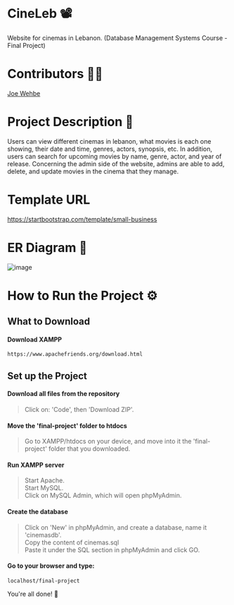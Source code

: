 # CineLeb :film_projector:
Website for cinemas in Lebanon. (Database Management Systems Course - Final Project)

# Contributors :raising_hand_man:
<a href="https://github.com/Joe-Wehbe">Joe Wehbe</a>

# Project Description :page_with_curl: 
Users can view different cinemas in lebanon, what movies is each one showing, their date and time, genres, actors, synopsis, etc. In addition, users can search for upcoming movies by name, genre, actor, and year of release. Concerning the admin side of the website, admins are able to add, delete, and update movies in the cinema that they manage.

# Template URL
https://startbootstrap.com/template/small-business
      
# ER Diagram :link:
![image](https://user-images.githubusercontent.com/102875229/209585259-859d70b8-8fce-4a9f-b6c8-26fc79f03236.png)

# How to Run the Project :gear:
## What to Download
#### Download XAMPP
```
https://www.apachefriends.org/download.html
```

## Set up the Project
#### Download all files from the repository
> Click on: 'Code', then 'Download ZIP'.

#### Move the 'final-project' folder to htdocs
> Go to XAMPP/htdocs on your device, and move into it the 'final-project' folder that you downloaded.

#### Run XAMPP server
> Start Apache.\
> Start MySQL.\
> Click on MySQL Admin, which will open phpMyAdmin.

#### Create the database
> Click on 'New' in phpMyAdmin, and create a database, name it 'cinemasdb'.\
> Copy the content of cinemas.sql\
> Paste it under the SQL section in phpMyAdmin and click GO.

#### Go to your browser and type:
```
localhost/final-project
```

You're all done! :slightly_smiling_face:	
